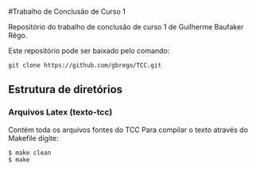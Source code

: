 #Trabalho de Conclusão de Curso 1 

Repositório do trabalho de conclusão de curso 1 de Guilherme Baufaker Rêgo.

Este repositório pode ser baixado pelo comando:

	git clone https://github.com/gbrego/TCC.git 

## Estrutura de diretórios

### Arquivos Latex (texto-tcc)

Contém toda os arquivos fontes do TCC
Para compilar o texto através do Makefile digite:

	$ make clean
	$ make